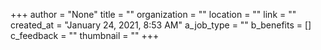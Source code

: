 +++
author = "None"
title = ""
organization = ""
location = ""
link = ""
created_at = "January 24, 2021, 8:53 AM"
a_job_type = ""
b_benefits = []
c_feedback = ""
thumbnail = ""
+++
